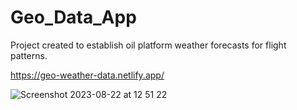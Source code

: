 # Geo_Data_App

Project created to establish oil platform weather forecasts for flight patterns. 

https://geo-weather-data.netlify.app/ 

![Screenshot 2023-08-22 at 12 51 22](https://github.com/Ice-and-Rock/Geo_Data_App/assets/124932222/2bdf62d8-1918-461b-8834-a60a6a119b14)
